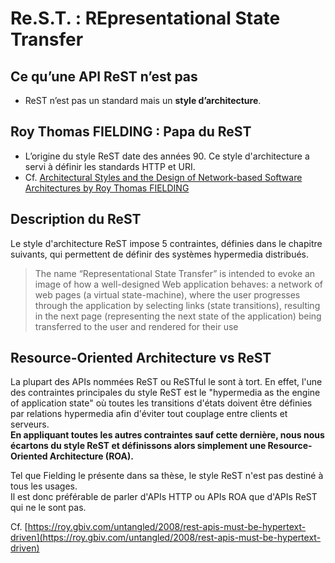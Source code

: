 # Re.S.T. : REpresentational State Transfer

## **Ce qu’une API ReST n’est pas**

* ReST n’est pas un standard mais un **style d’architecture**.

## **Roy Thomas FIELDING : Papa du ReST**

* L’origine du style ReST date des années 90. Ce style d'architecture a servi à définir les standards HTTP et URI.
* Cf. [Architectural Styles and the Design of Network-based Software Architectures by Roy Thomas FIELDING](https://www.ics.uci.edu/~fielding/pubs/dissertation/fielding_dissertation.pdf)

## Description du ReST

Le style d'architecture ReST impose 5 contraintes, définies dans le chapitre suivants, qui permettent de définir des systèmes hypermedia distribués.

> The name “Representational State Transfer” is intended to evoke an image of how a well-designed Web application behaves: a network of web pages \(a virtual state-machine\), where the user progresses through the application by selecting links \(state transitions\), resulting in the next page \(representing the next state of the application\) being transferred to the user and rendered for their use

## Resource-Oriented Architecture vs ReST

La plupart des APIs nommées ReST ou ReSTful le sont à tort. En effet, l'une des contraintes principales du style ReST est le "hypermedia as the engine of application state" où toutes les transitions d'états doivent être définies par relations hypermedia afin d'éviter tout couplage entre clients et serveurs.  
**En appliquant toutes les autres contraintes sauf cette dernière, nous nous écartons du style ReST et définissons alors simplement une Resource-Oriented Architecture \(ROA\).**

Tel que Fielding le présente dans sa thèse, le style ReST n'est pas destiné à tous les usages.  
Il est donc préférable de parler d'APIs HTTP ou APIs ROA que d'APIs ReST qui ne le sont pas.

Cf. [https://roy.gbiv.com/untangled/2008/rest-apis-must-be-hypertext-driven](https://roy.gbiv.com/untangled/2008/rest-apis-must-be-hypertext-driven)

